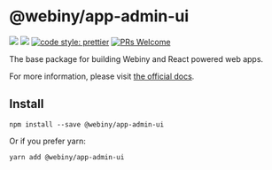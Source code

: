 # @webiny/app-admin-ui
[![](https://img.shields.io/npm/dw/@webiny/app-admin-ui.svg)](https://www.npmjs.com/package/@webiny/app-admin-ui) 
[![](https://img.shields.io/npm/v/@webiny/app-admin-ui.svg)](https://www.npmjs.com/package/@webiny/app-admin-ui)
[![code style: prettier](https://img.shields.io/badge/code_style-prettier-ff69b4.svg?style=flat-square)](https://github.com/prettier/prettier)
[![PRs Welcome](https://img.shields.io/badge/PRs-welcome-brightgreen.svg?style=flat-square)](http://makeapullrequest.com)

The base package for building Webiny and React powered web apps.

For more information, please visit [the official docs](https://docs.webiny.com/docs/webiny/introduction). 
  
## Install
```
npm install --save @webiny/app-admin-ui
```

Or if you prefer yarn: 
```
yarn add @webiny/app-admin-ui
```
